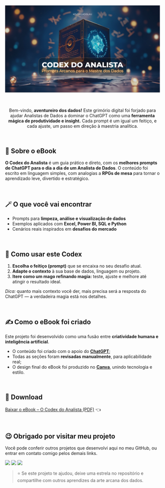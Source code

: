 
<p align="center">
  <img alt="Logo" src="./preview.png" width="600px" />
</p>

<br>
<p align="center">
Bem-vindo, <strong>aventureiro dos dados!</strong> Este grimório digital foi forjado para ajudar Analistas de Dados a dominar o ChatGPT como uma <strong>ferramenta mágica de produtividade e insight.</strong>  
Cada prompt é um igual um feitiço, e cada ajuste, um passo em direção à maestria analítica.

</p>

<br>

## 📘 Sobre o eBook

**O Codex do Analista** é um guia prático e direto, com os **melhores prompts de ChatGPT para o dia a dia de um Analista de Dados**. O conteúdo foi escrito em linguagem simples, com analogias a **RPGs de mesa** para tornar o aprendizado leve, divertido e estratégico.

<br>

## 🪄 O que você vai encontrar

- Prompts para **limpeza, análise e visualização de dados**
- Exemplos aplicados com **Excel, Power BI, SQL e Python**
- Cenários reais inspirados em **desafios do mercado**

<br>

## 🔮 Como usar este Codex

1. **Escolha o feitiço (prompt)** que se encaixa no seu desafio atual.  
2. **Adapte o contexto** à sua base de dados, linguagem ou projeto.  
3. **Itere como um mago refinando magia:** teste, ajuste e melhore até atingir o resultado ideal.  

*Dica:* quanto mais contexto você der, mais precisa será a resposta do ChatGPT — a verdadeira magia está nos detalhes.

<br>

## ✍️ Como o eBook foi criado

Este projeto foi desenvolvido como uma fusão entre **criatividade humana e inteligência artificial**.  
- O conteúdo foi criado com o apoio do **[ChatGPT](https://chatgpt.com)**;
-  Todas as seções foram **revisadas manualmente**, para aplicabilidade real;
- O design final do eBook foi produzido no **[Canva](https://canva.com)**, unindo tecnologia e estilo.  

<br>

## 💾 Download

[Baixar o eBook – O Codex do Analista (PDF)](./CODEX.pdf) 👈

<br>

## 😉 Obrigado por visitar meu projeto

<p>Você pode conferir outros projetos que desenvolvi aqui no meu GitHub, ou entrar em contato comigo pelos demais links.</p>

<a href = "mailto:kevynfirst@gmail.com"><img src="https://img.shields.io/badge/-Gmail-%23333?style=for-the-badge&logo=gmail&logoColor=white" target="_blank"></a>
<a href="https://instagram.com/kevynfirst" target="_blank"><img src="https://img.shields.io/badge/-Instagram-%23E4405F?style=for-the-badge&logo=instagram&logoColor=white" target="_blank"></a>
<a href="https://www.linkedin.com/in/kevynfirst" target="_blank"><img src="https://img.shields.io/badge/-LinkedIn-%230077B5?style=for-the-badge&logo=linkedin&logoColor=white" target="blank"></a>


> ⭐ Se este projeto te ajudou, deixe uma estrela no repositório e compartilhe com outros aprendizes da arte arcana dos dados.
